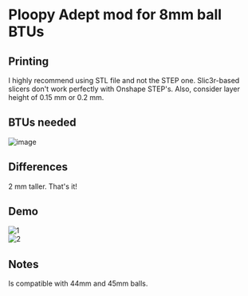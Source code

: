 # Ploopy Adept mod for 8mm ball BTUs 

## Printing
I highly recommend using STL file and not the STEP one. Slic3r-based slicers don't work perfectly with Onshape STEP's. Also, consider layer height of 0.15 mm or 0.2 mm.

## BTUs needed
![image](https://github.com/user-attachments/assets/a1a8a0e0-8605-44d5-94d4-03515e37f13b)

## Differences
2 mm taller. That's it!

## Demo
![1](https://github.com/user-attachments/assets/97e48cd0-2c5a-4081-82a7-5ecc3e960016) \
![2](https://github.com/user-attachments/assets/dee42ed0-5843-4050-8bba-d6c8f17fe544)

## Notes
Is compatible with 44mm and 45mm balls.

